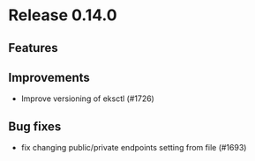 # Release 0.14.0

## Features

## Improvements

- Improve versioning of eksctl (#1726)
 
 
## Bug fixes

- fix changing public/private endpoints setting from file (#1693)
